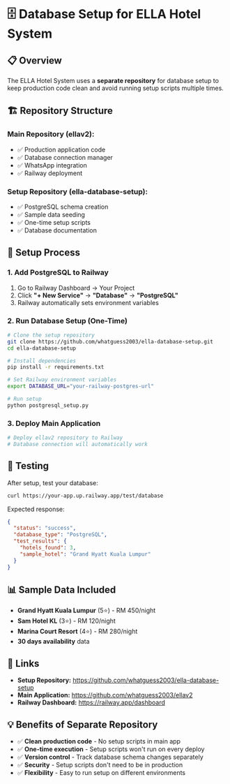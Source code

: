 # 🗄️ Database Setup for ELLA Hotel System

## 📋 **Overview**

The ELLA Hotel System uses a **separate repository** for database setup to keep production code clean and avoid running setup scripts multiple times.

## 🏗️ **Repository Structure**

### **Main Repository (ellav2):**
- ✅ Production application code
- ✅ Database connection manager
- ✅ WhatsApp integration
- ✅ Railway deployment

### **Setup Repository (ella-database-setup):**
- ✅ PostgreSQL schema creation
- ✅ Sample data seeding
- ✅ One-time setup scripts
- ✅ Database documentation

## 🚀 **Setup Process**

### **1. Add PostgreSQL to Railway**
1. Go to Railway Dashboard → Your Project
2. Click **"+ New Service"** → **"Database"** → **"PostgreSQL"**
3. Railway automatically sets environment variables

### **2. Run Database Setup (One-Time)**
```bash
# Clone the setup repository
git clone https://github.com/whatguess2003/ella-database-setup.git
cd ella-database-setup

# Install dependencies
pip install -r requirements.txt

# Set Railway environment variables
export DATABASE_URL="your-railway-postgres-url"

# Run setup
python postgresql_setup.py
```

### **3. Deploy Main Application**
```bash
# Deploy ellav2 repository to Railway
# Database connection will automatically work
```

## 🧪 **Testing**

After setup, test your database:
```bash
curl https://your-app.up.railway.app/test/database
```

Expected response:
```json
{
  "status": "success",
  "database_type": "PostgreSQL",
  "test_results": {
    "hotels_found": 3,
    "sample_hotel": "Grand Hyatt Kuala Lumpur"
  }
}
```

## 📊 **Sample Data Included**

- **Grand Hyatt Kuala Lumpur** (5⭐) - RM 450/night
- **Sam Hotel KL** (3⭐) - RM 120/night  
- **Marina Court Resort** (4⭐) - RM 280/night
- **30 days availability** data

## 🔗 **Links**

- **Setup Repository:** https://github.com/whatguess2003/ella-database-setup
- **Main Application:** https://github.com/whatguess2003/ellav2
- **Railway Dashboard:** https://railway.app/dashboard

## 💡 **Benefits of Separate Repository**

- ✅ **Clean production code** - No setup scripts in main app
- ✅ **One-time execution** - Setup scripts won't run on every deploy
- ✅ **Version control** - Track database schema changes separately
- ✅ **Security** - Setup scripts don't need to be in production
- ✅ **Flexibility** - Easy to run setup on different environments 
